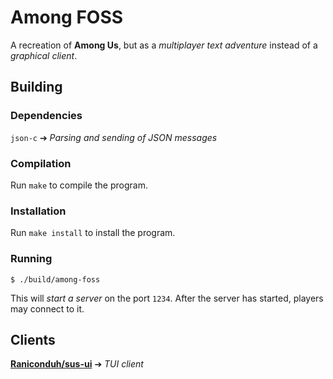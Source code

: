 # Among FOSS
A recreation of **Among Us**, but as a *multiplayer text adventure* instead of a *graphical client*.

## Building
### Dependencies
`json-c` ➔ *Parsing and sending of JSON messages*

### Compilation
Run `make` to compile the program.

### Installation
Run `make install` to install the program.

### Running
```shell-session
$ ./build/among-foss
```

This will *start a server* on the port `1234`. After the server has started, players may connect to it.

## Clients
**[Raniconduh/sus-ui](https://github.com/Raniconduh/sus-ui)** ➔ *TUI client*